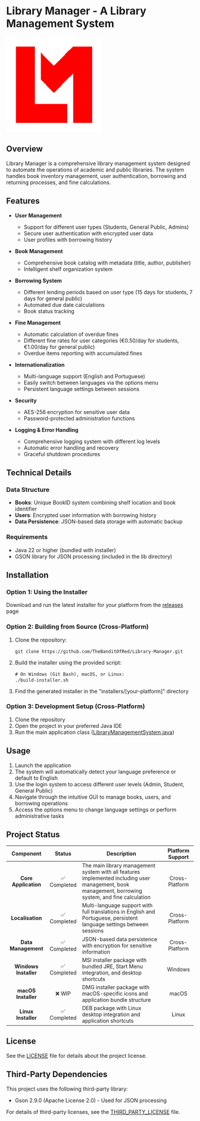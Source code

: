 # Library Manager - A Library Management System
![icon-256.png](src/resources/icon/icon-256.png)

## Overview
Library Manager is a comprehensive library management system designed to automate the operations of academic and public libraries. The system handles book inventory management, user authentication, borrowing and returning processes, and fine calculations.

## Features
- **User Management**
  - Support for different user types (Students, General Public, Admins)
  - Secure user authentication with encrypted user data
  - User profiles with borrowing history

- **Book Management**
  - Comprehensive book catalog with metadata (title, author, publisher)
  - Intelligent shelf organization system

- **Borrowing System**
  - Different lending periods based on user type (15 days for students, 7 days for general public)
  - Automated due date calculations
  - Book status tracking

- **Fine Management**
  - Automatic calculation of overdue fines
  - Different fine rates for user categories (€0.50/day for students, €1.00/day for general public)
  - Overdue items reporting with accumulated fines

- **Internationalization**
  - Multi-language support (English and Portuguese)
  - Easily switch between languages via the options menu
  - Persistent language settings between sessions

- **Security**
  - AES-256 encryption for sensitive user data
  - Password-protected administration functions

- **Logging & Error Handling**
  - Comprehensive logging system with different log levels
  - Automatic error handling and recovery
  - Graceful shutdown procedures

## Technical Details

### Data Structure
- **Books**: Unique BookID system combining shelf location and book identifier
- **Users**: Encrypted user information with borrowing history
- **Data Persistence**: JSON-based data storage with automatic backup

### Requirements
- Java 22 or higher (bundled with installer)
- GSON library for JSON processing (included in the lib directory)

## Installation

### Option 1: Using the Installer
Download and run the latest installer for your platform from the [releases](https://github.com/TheBanditOfRed/Library-Manager/releases) page

### Option 2: Building from Source (Cross-Platform)
1. Clone the repository:
   ```
   git clone https://github.com/TheBanditOfRed/Library-Manager.git
   ```

2. Build the installer using the provided script:
   ```
   # On Windows (Git Bash), macOS, or Linux:
   ./build-installer.sh
   ```

3. Find the generated installer in the "installers/[your-platform]" directory

### Option 3: Development Setup (Cross-Platform)
1. Clone the repository
2. Open the project in your preferred Java IDE
3. Run the main application class ([LibraryManagementSystem.java](src/LibraryManagementSystem.java))

## Usage
1. Launch the application
2. The system will automatically detect your language preference or default to English
3. Use the login system to access different user levels (Admin, Student, General Public)
4. Navigate through the intuitive GUI to manage books, users, and borrowing operations
5. Access the options menu to change language settings or perform administrative tasks

## Project Status
|       Component       |   Status    | Description                                                                                                                                         | Platform Support |
|:---------------------:|:-----------:|-----------------------------------------------------------------------------------------------------------------------------------------------------|:----------------:|
| **Core Application**  | ✅ Completed | The main library management system with all features implemented including user management, book management, borrowing system, and fine calculation |  Cross-Platform  |
|   **Localisation**    | ✅ Completed | Multi-language support with full translations in English and Portuguese, persistent language settings between sessions                              |  Cross-Platform  |
|  **Data Management**  | ✅ Completed | JSON-based data persistence with encryption for sensitive information                                                                               |  Cross-Platform  |
| **Windows Installer** | ✅ Completed | MSI installer package with bundled JRE, Start Menu integration, and desktop shortcuts                                                               |     Windows      |
|  **macOS Installer**  |    ❌ WIP    | DMG installer package with macOS-specific icons and application bundle structure                                                                    |      macOS       |
|  **Linux Installer**  | ✅ Completed | DEB package with Linux desktop integration and application shortcuts                                                                                |      Linux       |

## License
See the [LICENSE](LICENSE) file for details about the project license.

## Third-Party Dependencies
This project uses the following third-party library:
- Gson 2.9.0 (Apache License 2.0) - Used for JSON processing

For details of third-party licenses, see the [THIRD_PARTY_LICENSE](THIRD_PARTY_LICENSE) file.